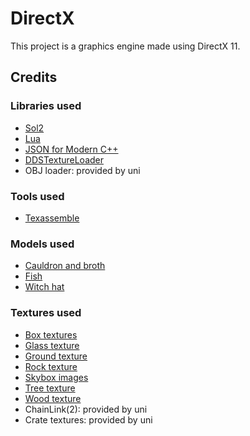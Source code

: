 # DirectX
This project is a graphics engine made using DirectX 11.

## Credits
### Libraries used
* [Sol2](https://github.com/ThePhD/sol2) 
* [Lua](https://www.lua.org/download.html) 
* [JSON for Modern C++](https://github.com/nlohmann/json) 
* [DDSTextureLoader](https://github.com/Microsoft/DirectXTex) 
* OBJ loader: provided by uni 

### Tools used
* [Texassemble](https://github.com/Microsoft/DirectXTex/wiki/Texassemble) 

### Models used
* [Cauldron and broth](https://opengameart.org/content/cauldron)
* [Fish](https://opengameart.org/content/perch-fish)
* [Witch hat](https://sketchfab.com/3d-models/witchs-hat-bab35ae74065455d94e5185fccfa7e9e)

### Textures used
* [Box textures](https://learnopengl.com/Lighting/Lighting-maps)
* [Glass texture](https://opengameart.org/content/glass)
* [Ground texture](https://opengameart.org/content/36-free-ground-textures-diffuse-normals-grassleaves01diffusejpg)
* [Rock texture](https://opengameart.org/content/stone-texture-2)
* [Skybox images](https://opengameart.org/content/stormy-days-skybox)
* [Tree texture](https://opengameart.org/content/more-bushes-batch-of-30-seamless-textures-with-normalmaps)
* [Wood texture](https://opengameart.org/content/wood-texture-tiles)
* ChainLink(2): provided by uni
* Crate textures: provided by uni

